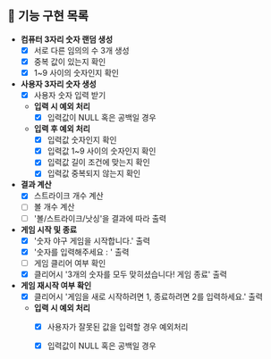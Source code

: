 ## 🎯 기능 구현 목록

- **컴퓨터 3자리 숫자 랜덤 생성**
    - [X] 서로 다른 임의의 수 3개 생성
    - [X] 중복 값이 있는지 확인
    - [X] 1~9 사이의 숫자인지 확인

- **사용자 3자리 숫자 생성**
    - [X] 사용자 숫자 입력 받기
    - **입력 시 예외 처리**
        - [X] 입력값이 NULL 혹은 공백일 경우
    - **입력 후 예외 처리**
        - [X] 입력값 숫자인지 확인
        - [X] 입력값 1~9 사이의 숫자인지 확인
        - [X] 입력값 길이 조건에 맞는지 확인
        - [X] 입력값 중복되지 않는지 확인

- **결과 계산**
    - [X] 스트라이크 개수 계산
    - [ ] 볼 개수 계산
    - [ ] '볼/스트라이크/낫싱'을 결과에 따라 출력

- **게임 시작 및 종료**
    - [X] '숫자 야구 게임을 시작합니다.' 출력
    - [X] '숫자를 입력해주세요 : ' 출력
    - [ ] 게임 클리어 여부 확인
    - [X] 클리어시 '3개의 숫자를 모두 맞히셨습니다! 게임 종료' 출력

- **게임 재시작 여부 확인**
    - [X] 클리어시 '게임을 새로 시작하려면 1, 종료하려면 2를 입력하세요.' 출력
    - **입력 시 예외 처리**
        - [X] 사용자가 잘못된 값을 입력할 경우 예외처리
        - [X] 입력값이 NULL 혹은 공백일 경우

